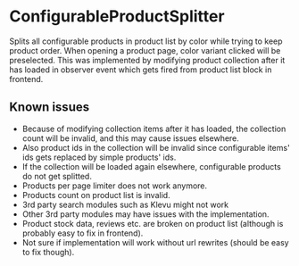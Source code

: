 # ConfigurableProductSplitter

Splits all configurable products in product list by color while trying to keep product order. When opening a product page, color variant clicked will be preselected. This was implemented by modifying product collection after it has loaded in observer event which gets fired from product list block in frontend.

## Known issues 

* Because of modifying collection items after it has loaded, the collection count will be invalid, and this may cause issues elsewhere. 
* Also product ids in the collection will be invalid since configurable items' ids gets replaced by simple products' ids. 
* If the collection will be loaded again elsewhere, configurable products do not get splitted. 
* Products per page limiter does not work anymore. 
* Products count on product list is invalid. 
* 3rd party search modules such as Klevu might not work 
* Other 3rd party modules may have issues with the implementation. 
* Product stock data, reviews etc. are broken on product list (although is probably easy to fix in frontend). 
* Not sure if implementation will work without url rewrites (should be easy to fix though).
